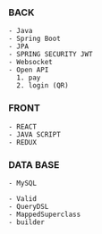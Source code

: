 ### BACK 
```
- Java
- Spring Boot
- JPA
- SPRING SECURITY JWT
- Websocket
- Open API
  1. pay
  2. login (QR)
```
### FRONT 
```
- REACT
- JAVA SCRIPT
- REDUX
```
### DATA BASE
```
- MySQL
```

```
- Valid
- QueryDSL
- MappedSuperclass
- builder
```

